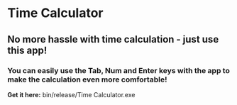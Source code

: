 # Time Calculator
## No more hassle with time calculation - just use this app!
### You can easily use the Tab, Num and Enter keys with the app to make the calculation even more comfortable!
**Get it here:** bin/release/Time Calculator.exe 
